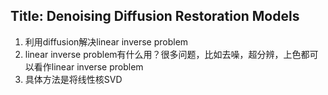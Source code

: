 ## Title: Denoising Diffusion Restoration Models
1. 利用diffusion解决linear inverse problem
2. linear inverse problem有什么用？很多问题，比如去噪，超分辨，上色都可以看作linear inverse problem
3. 具体方法是将线性核SVD